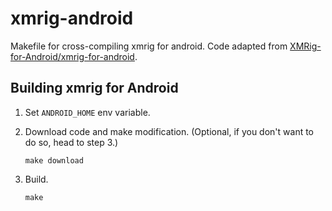 # xmrig-android

Makefile for cross-compiling xmrig for android. Code adapted from [XMRig-for-Android/xmrig-for-android](https://github.com/XMRig-for-Android/xmrig-for-android).

## Building xmrig for Android

1. Set `ANDROID_HOME` env variable.

2. Download code and make modification. (Optional, if you don't want to do so, head to step 3.)
   
   ```
   make download
   ```

3. Build.
   
   ```
   make
   ```
